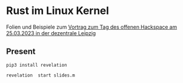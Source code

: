 # Rust im Linux Kernel

Folien und Beispiele zum [Vortrag zum Tag des offenen Hackspace am 25.03.2023 in der dezentrale Leipzig](https://dezentrale.space/posts/2023/03/tag-des-offenen-hackspace/)

## Present

```
pip3 install revelation
```

```
revelation  start slides.m
```
